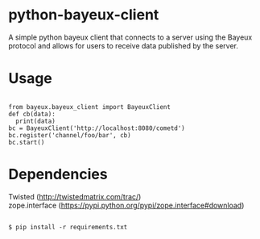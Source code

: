 python-bayeux-client
====================

A simple python bayeux client that connects to a server using the Bayeux protocol 
and allows for users to receive data published by the server.

Usage
=====
<pre><code>
from bayeux.bayeux_client import BayeuxClient
def cb(data):
  print(data)
bc = BayeuxClient('http://localhost:8080/cometd')
bc.register('channel/foo/bar', cb)
bc.start()
</code></pre>

Dependencies
============
Twisted (http://twistedmatrix.com/trac/)<br>
zope.interface (https://pypi.python.org/pypi/zope.interface#download)<br>


<pre><code>
$ pip install -r requirements.txt
</code></pre>